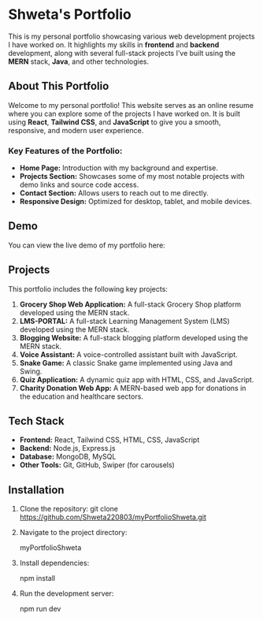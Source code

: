 # Shweta's Portfolio

This is my personal portfolio showcasing various web development projects I have worked on. It highlights my skills in **frontend** and **backend** development, along with several full-stack projects I’ve built using the **MERN** stack, **Java**, and other technologies.

## About This Portfolio

Welcome to my personal portfolio! This website serves as an online resume where you can explore some of the projects I have worked on. It is built using **React**, **Tailwind CSS**, and **JavaScript** to give you a smooth, responsive, and modern user experience.

### Key Features of the Portfolio:

- **Home Page:** Introduction with my background and expertise.
- **Projects Section:** Showcases some of my most notable projects with demo links and source code access.
- **Contact Section:** Allows users to reach out to me directly.
- **Responsive Design:** Optimized for desktop, tablet, and mobile devices.

## Demo

You can view the live demo of my portfolio here:

<!-- [Live Demo](https://link-to-your-demo.com) -->

## Projects

This portfolio includes the following key projects:

1. **Grocery Shop Web Application:** A full-stack Grocery Shop platform developed using the MERN stack.
2. **LMS-PORTAL:** A full-stack Learning Management System (LMS) developed using the MERN stack.
3. **Blogging Website:** A full-stack blogging platform developed using the MERN stack.
4. **Voice Assistant:** A voice-controlled assistant built with JavaScript.
5. **Snake Game:** A classic Snake game implemented using Java and Swing.
6. **Quiz Application:** A dynamic quiz app with HTML, CSS, and JavaScript.
7. **Charity Donation Web App:** A MERN-based web app for donations in the education and healthcare sectors.

## Tech Stack

- **Frontend:** React, Tailwind CSS, HTML, CSS, JavaScript
- **Backend:** Node.js, Express.js
- **Database:** MongoDB, MySQL
- **Other Tools:** Git, GitHub, Swiper (for carousels)

## Installation

1. Clone the repository:
   git clone https://github.com/Shweta220803/myPortfolioShweta.git

2. Navigate to the project directory:

   myPortfolioShweta

3. Install dependencies:

   npm install

4. Run the development server:

   npm run dev
